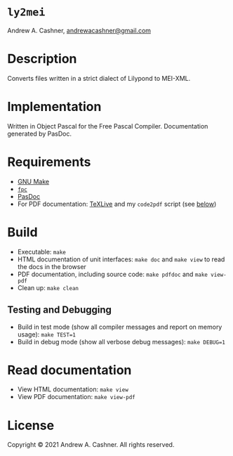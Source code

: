 # `ly2mei`

Andrew A. Cashner, <andrewacashner@gmail.com>

# Description

Converts files written in a strict dialect of Lilypond to MEI-XML.

# Implementation

Written in Object Pascal for the Free Pascal Compiler. Documentation generated
by PasDoc. 

# Requirements

- [GNU Make](https://www.gnu.org/software/make/)
- [`fpc`](https://www.freepascal.org/)
- [PasDoc](https://pasdoc.github.io/index)
- For PDF documentation: [TeXLive](https://tug.org/texlive/) and my `code2pdf`
  script (see [below](#code2pdf))

# Build 

- Executable: `make`
- HTML documentation of unit interfaces: `make doc` and `make view` to read the docs in the
  browser
- PDF documentation, including source code: `make pdfdoc` and `make view-pdf`
- Clean up: `make clean`

## Testing and Debugging

- Build in test mode (show all compiler messages and report on memory usage):
  `make TEST=1`
- Build in debug mode (show all verbose debug messages): `make DEBUG=1`

# Read documentation

- View HTML documentation: `make view`
- View PDF documentation: `make view-pdf`

# License

Copyright © 2021 Andrew A. Cashner. All rights reserved.


